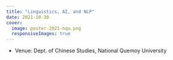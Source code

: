 ```yaml
---
title: "Linguistics, AI, and NLP"
date: 2021-10-30
cover:
  image: poster-2021-nqu.png
  responsiveImages: true
---
```


- Venue: Dept. of Chinese Studies, National Quemoy University
